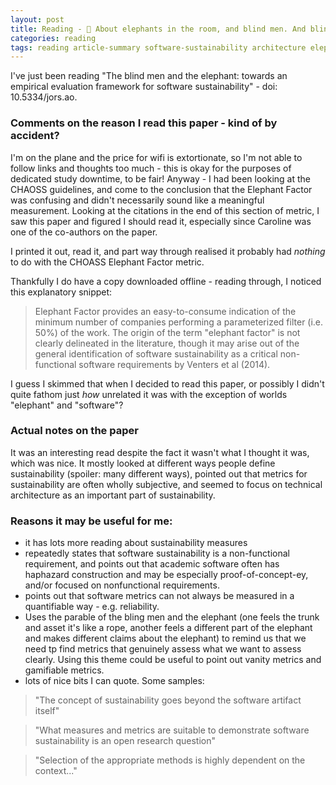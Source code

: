 ```yaml
---
layout: post
title: Reading - 🐘 About elephants in the room, and blind men. And blind Yos as well I suppose.
categories: reading
tags: reading article-summary software-sustainability architecture elephant
---
```


I've just been reading "The blind men and the elephant: towards an empirical evaluation framework for software sustainability" - doi: 10.5334/jors.ao.

### Comments on the reason I read this paper - kind of by accident?

I'm on the plane and the price for wifi is extortionate, so I'm not able to follow links and thoughts too much - this is okay for the purposes of dedicated study downtime, to be fair! Anyway - I had been looking at the CHAOSS guidelines, and come to the conclusion that the Elephant Factor was confusing and didn't necessarily sound like a meaningful measurement. Looking at the citations in the end of this section of metric, I saw this paper and figured I should read it, especially since Caroline was one of the co-authors on the paper.

I printed it out, read it, and part way through realised it probably had _nothing_ to do with the CHOASS Elephant Factor metric.

Thankfully I do have a copy downloaded offline - reading through, I noticed this explanatory snippet:

>Elephant Factor provides an easy-to-consume indication of the minimum number of companies performing a parameterized filter (i.e. 50%) of the work. The origin of the term "elephant factor" is not clearly delineated in the literature, though it may arise out of the general identification of software sustainability as a critical non-functional software requirements by Venters et al (2014).

I guess I skimmed that when I decided to read this paper, or possibly I didn't quite fathom just _how_ unrelated it was with the exception of worlds "elephant" and "software"?

### Actual notes on the paper

It was an interesting read despite the fact it wasn't what I thought it was, which was nice. It mostly looked at different ways people define sustainability (spoiler: many different ways), pointed out that metrics for sustainability are often wholly subjective, and seemed to focus on technical architecture as an important part of sustainability.

### Reasons it may be useful for me:

- it has lots more reading about sustainability measures
- repeatedly states that software sustainability is a non-functional requirement, and points out that academic software often has haphazard construction and may be especially proof-of-concept-ey, and/or focused on nonfunctional requirements.
- points out that software metrics can not always be measured in a quantifiable way - e.g. reliability.
- Uses the parable of the bling men and the elephant (one feels the trunk and asset it's like a rope, another feels a different part of the elephant and makes different claims about the elephant) to remind us that we need tp find metrics that genuinely assess what we want to assess clearly. Using this theme could be useful to point out vanity metrics and gamifiable metrics.
- lots of nice bits I can quote. Some samples:

> "The concept of sustainability goes beyond the software artifact itself"

> "What measures and metrics are suitable to demonstrate software sustainability is an open research question"

> "Selection of the appropriate methods is highly dependent on the context..."
